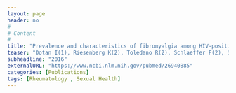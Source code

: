 ```yaml
---
layout: page
header: no
#
# Content
#
title: "Prevalence and characteristics of fibromyalgia among HIV-positive patients in southern Israel."
teaser: "Dotan I(1), Riesenberg K(2), Toledano R(2), Schlaeffer F(2), Smolyakov A(2), Saidel-Odes L(2), Wechsberg O(1), Ablin JN(3), Novack V(1), Buskila D(1)."
subheadline: "2016"
externalURL: "https://www.ncbi.nlm.nih.gov/pubmed/26940885"
categories: [Publications]
tags: [Rheumatology , Sexual Health]
---
```

